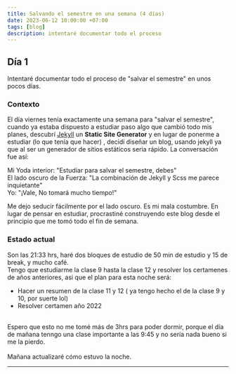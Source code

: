 ```yaml
---
title: Salvando el semestre en una semana (4 días)
date: 2023-06-12 10:00:00 +07:00
tags: [blog]
description: intentaré documentar todo el proceso 
---
```


## Día 1

Intentaré documentar todo el proceso de "salvar el semestre" en unos pocos días.

### Contexto
El día viernes tenía exactamente una semana para "salvar el semestre", cuando ya estaba dispuesto a estudiar paso algo que cambió todo mis planes, descubrí  [Jekyll](https://jekyllrb.com/) un **Static Site Generator**
 y en lugar de ponerme a estudiar (lo que tenía que hacer) , decidí diseñar un blog, usando jekyll ya que al ser un generador de sitios estáticos seria rápido. La conversación fue así:

Mi Yoda interior: "Estudiar para salvar  el semestre, debes" <br>
El lado oscuro de la Fuerza: "La combinación de Jekyll y Scss me parece inquietante" <br>
Yo: "¡Vale, No tomará mucho tiempo!"

Me dejo seducir fácilmente por el lado oscuro. Es mi mala costumbre. En lugar de pensar en estudiar, procrastiné construyendo este blog desde el principio que me tomó todo el fin de semana. 

### Estado actual

Son las 21:33 hrs, haré dos bloques de estudio de 50 min de estudio y 15 de break, y mucho café.
<br>
Tengo que estudiarme la clase 9 hasta la clase 12 y resolver los certamenes de años anteriores, asi que el plan para esta noche será:
<br>
 * Hacer un resumen de la clase 11 y 12 ( ya tengo hecho el de la clase 9 y 10, por suerte lol)
 * Resolver certamen año 2022
<br>
Espero que esto no me tomé más de 3hrs para poder dormir, porque el día de mañana tenngo una clase importante a las 9:45 y no sería nada  bueno si me la pierdo.
<br>
<br>
Mañana actualizaré cómo estuvo la noche.
<hr>
